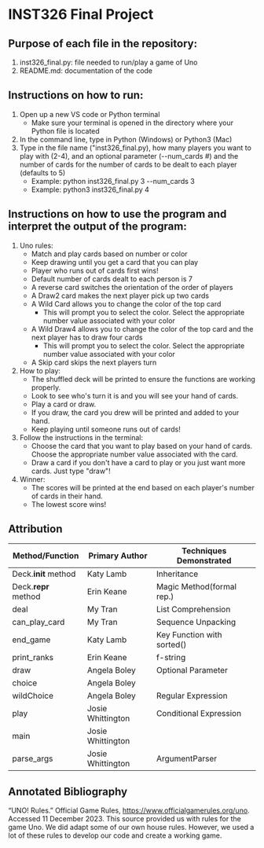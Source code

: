 # **INST326 Final Project**
## Purpose of each file in the repository:
1. inst326_final.py: file needed to run/play a game of Uno
2. README.md: documentation of the code

## Instructions on how to run:
1. Open up a new VS code or Python terminal
    - Make sure your terminal is opened in the directory where your Python file is located
2. In the command line, type in Python (Windows) or Python3 (Mac)
3. Type in the file name ("inst326_final.py), how many players you want to play with (2-4),
    and an optional parameter (--num_cards #) and the number of cards for the 
    number of cards to be dealt to each player (defaults to 5)
    - Example: python inst326_final.py 3 --num_cards 3
    - Example: python3 inst326_final.py 4

## Instructions on how to use the program and interpret the output of the program:
1. Uno rules: 
    - Match and play cards based on number or color
    - Keep drawing until you get a card that you can play
    - Player who runs out of cards first wins!
    - Default number of cards dealt to each person is 7
    - A reverse card switches the orientation of the order of players
    - A Draw2 card makes the next player pick up two cards
    - A Wild Card allows you to change the color of the top card
        - This will prompt you to select the color. Select the appropriate
            number value associated with your color
    - A Wild Draw4 allows you to change the color of the top card and
        the next player has to draw four cards
        - This will prompt you to select the color. Select the appropriate
            number value associated with your color
    - A Skip card skips the next players turn 
2. How to play:
    - The shuffled deck will be printed to ensure the functions are working properly.
    - Look to see who's turn it is and you will see your hand of cards. 
    - Play a card or draw. 
    - If you draw, the card you drew will be printed and added to your hand.
    - Keep playing until someone runs out of cards!
3. Follow the instructions in the terminal:
    - Choose the card that you want to play based on your hand of cards. Choose
        the appropriate number value associated with the card.
    - Draw a card if you don't have a card to play or you just want more cards.
        Just type "draw"!
4. Winner:
    - The scores will be printed at the end based on each player's number of 
        cards in their hand. 
    - The lowest score wins!

## Attribution
| Method/Function | Primary Author | Techniques Demonstrated |
| --------------- | -------------- | ----------------------- |
| Deck.__init__ method| Katy Lamb     | Inheritance   |
| Deck.__repr__ method    | Erin Keane     | Magic Method(formal rep.)|
|deal  |  My Tran | List Comprehension |
|can_play_card  | My Tran | Sequence Unpacking |
| end_game | Katy Lamb | Key Function with sorted() |
| print_ranks | Erin Keane | f-string |
|draw | Angela Boley | Optional Parameter |
| choice | Angela Boley |                  |
| wildChoice | Angela Boley | Regular Expression |
| play | Josie Whittington | Conditional Expression |
| main | Josie Whittington |                        |
| parse_args | Josie Whittington | ArgumentParser |

## Annotated Bibliography
“UNO! Rules.” Official Game Rules, https://www.officialgamerules.org/uno. Accessed 11 December 2023.
	This source provided us with rules for the game Uno. We did adapt some of our own house rules. However, we used a lot of these rules to develop our code and create a working game. 
